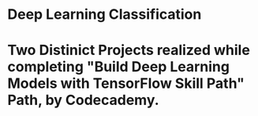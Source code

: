 # Deep Learning Classification
 
# Two Distinict Projects realized while completing "Build Deep Learning Models with TensorFlow Skill Path" Path, by Codecademy.